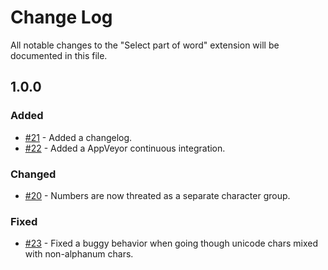 # Change Log

All notable changes to the "Select part of word" extension will be documented in this file.

## 1.0.0

### Added

- [#21](https://github.com/mlewand/vscode-select-part-of-word/issues/21) - Added a changelog.
- [#22](https://github.com/mlewand/vscode-select-part-of-word/issues/22) - Added a AppVeyor continuous integration.

### Changed

- [#20](https://github.com/mlewand/vscode-select-part-of-word/issues/20) - Numbers are now threated as a separate character group.

### Fixed

- [#23](https://github.com/mlewand/vscode-select-part-of-word/issues/23) - Fixed a buggy behavior when going though unicode chars mixed with non-alphanum chars.